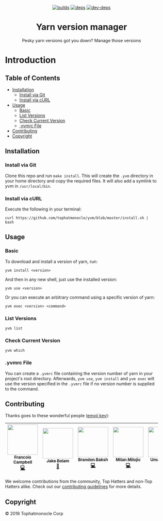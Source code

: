 <div align="center">

[![builds][builds]][builds-url]
[![deps][deps]][deps-url]
[![dev-deps][dev-deps]][dev-deps-url]


  <h1>Yarn version manager</h1>
  <p>
    Pesky yarn versions got you down? Manage those versions
  </p>
</div>


# Introduction

## Table of Contents

* [Installation](./#installation)
  * [Install via Git](./#install-via-git)
  * [Install via cURL](./#install-via-curl)
* [Usage](./#usage)
  * [Basic](./#basic)
  * [List Versions](./#list-versions)
  * [Check Current Version](./#check-current-version)
  * [.yvmrc File](./#.yvmrc-file)
* [Contributing](./#contributing)
* [Copyright](./#copyright)

## Installation

### Install via Git

Clone this repo and run `make install`. This will create the `.yvm` directory in your home directory and copy the required files. It will also add a symlink to yvm in `/usr/local/bin`.

### Install via cURL

Execute the following in your terminal:

```text
curl https://github.com/tophatmonocle/yvm/blob/master/install.sh | bash
```

## Usage

### Basic

To download and install a version of yarn, run:

```text
yvm install <version>
```

And then in any new shell, just use the installed version:

```text
yvm use <version>
```

Or you can execute an arbitrary command using a specific version of yarn:

```text
yvm exec <version> <command>
```

### List Versions

```text
yvm list
```

### Check Current Version

```text
yvm which
```

### .yvmrc File

You can create a `.yvmrc` file containing the version number of yarn in your project's root directory. Afterwards, `yvm use`, `yvm install` and `yvm exec` will use the version specified in the `.yvmrc` file if no version number is supplied to the command.

## Contributing

Thanks goes to these wonderful people ([emoji key][emojis]):

| [<img src="https://avatars.githubusercontent.com/u/3876970?v=3" width="100px;"/><br /><sub><b>Francois Campbell</b></sub>](https://github.com/francoiscampbell)<br />[💻](https://github.com/tophatmonocle/yvm/commits?author=francoiscampbell) | [<img src="https://avatars.githubusercontent.com/u/3534236?v=3" width="100px;"/><br /><sub><b>Jake Bolam</b></sub>](https://github.com/jakebolam)<br />[📖](https://github.com/bundlewatch/bundlewatch/commits?author=jakebolam) | [<img src="https://avatars.githubusercontent.com/u/39271619?v=3" width="100px;"/><br /><sub><b>Brandon Baksh</b></sub>](https://github.com/brandonbaksh)<br />[💻](https://github.com/tophatmonocle/yvm/commits?author=brandonbaksh) | [<img src="https://avatars.githubusercontent.com/u/2070398?v=3" width="100px;"/><br /><sub><b>Milan Milojic</b></sub>](https://github.com/nepodmitljivi)<br />[💻](https://github.com/tophatmonocle/yvm/commits?author=nepodmitljivi) | [<img src="https://avatars.githubusercontent.com/u/38886386?v=3" width="100px;"/><br /><sub><b>Umar Ahmed</b></sub>](https://github.com/umar-tophat)<br />[💻](https://github.com/tophatmonocle/yvm/commits?author=umar-tophat) |
| :---: | :---: | :---: | :---: | :---: |

We welcome contributions from the community, Top Hatters and non-Top Hatters alike. Check out our [contributing guidelines](https://github.com/tophatmonocle/yvm/tree/ecf7c68e1dc3a3ced1ec23d17ca39e4ba70816d9/contributing.md) for more details.



## Copyright

© 2018 Tophatmonocle Corp


[deps]: https://david-dm.org/tophatmonocle/yvm/status.svg
[deps-url]: https://david-dm.org/tophatmonocle/yvm

[dev-deps]: https://david-dm.org/tophatmonocle/yvm/dev-status.svg
[dev-deps-url]: https://david-dm.org/tophatmonocle/yvm?type=dev

[builds]: https://img.shields.io/circleci/project/github/tophatmonocle/yvm.svg
[builds-url]: https://circleci.com/gh/tophatmonocle/yvm

[emojis]: https://github.com/kentcdodds/all-contributors#emoji-key

